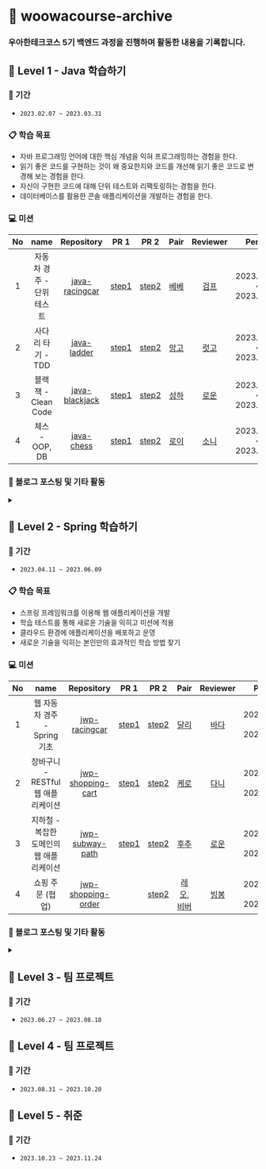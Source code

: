 # 🚀 woowacourse-archive

### 우아한테크코스 5기 백엔드 과정을 진행하며 활동한 내용을 기록합니다.

## 🌱 Level 1 - Java 학습하기

### 📆 기간
- `2023.02.07 ~ 2023.03.31`

### 📋 학습 목표
- 자바 프로그래밍 언어에 대한 핵심 개념을 익혀 프로그래밍하는 경험을 한다.
- 읽기 좋은 코드를 구현하는 것이 왜 중요한지와 코드를 개선해 읽기 좋은 코드로 변경해 보는 경험을 한다.
- 자신이 구현한 코드에 대해 단위 테스트와 리팩토링하는 경험을 한다.
- 데이터베이스를 활용한 콘솔 애플리케이션을 개발하는 경험을 한다.

### 💻 미션
| No | name | Repository | PR 1 | PR 2 | Pair | Reviewer | Period |
|:------:|:---------:|:-----------:|:-----------:|:-----------:|:-----------:|:-----------:|:-----------:|
| 1 | 자동차 경주 - 단위 테스트 | [java-racingcar](https://github.com/jjongwa/java-racingcar) | [step1](https://github.com/woowacourse/java-racingcar/pull/460) | [step2](https://github.com/woowacourse/java-racingcar/pull/591) | [베베](https://github.com/wonyongChoi05) | [검프](https://github.com/livenow14) | 2023.02.07 ~ 2023.02.13 |
| 2 | 사다리 타기 - TDD | [java-ladder](https://github.com/jjongwa/java-ladder) | [step1](https://github.com/woowacourse/java-ladder/pull/108) | [step2](https://github.com/woowacourse/java-ladder/pull/160) | [망고](https://github.com/Go-Jaecheol) | [럿고](https://github.com/ksy90101) | 2023.02.14 ~ 2023.02.27 |
| 3 | 블랙잭 - Clean Code | [java-blackjack](https://github.com/jjongwa/java-blackjack) | [step1](https://github.com/woowacourse/java-blackjack/pull/424) | [step2](https://github.com/woowacourse/java-blackjack/pull/522) | [성하](https://github.com/sh111-coder) | [로운](https://github.com/lowoon) | 2023.02.28 ~ 2023.03.13 |
| 4 | 체스 - OOP, DB | [java-chess](https://github.com/jjongwa/java-chess) | [step1](https://github.com/woowacourse/java-chess/pull/478) | [step2](https://github.com/woowacourse/java-chess/pull/596) | [로이](https://github.com/the9kim) | [소니](https://github.com/sonypark) | 2023.03.14 ~ 2023.03.27 |

### 📝 블로그 포스팅 및 기타 활동
<details>
    <summary></summary>

- [[회고] Level 1 - 온보딩 ~ 자동차 경주 미션 회고](https://notbusyperson.tistory.com/42)
- [단위 테스트](https://notbusyperson.tistory.com/39)
- [제네릭](https://notbusyperson.tistory.com/43)
- [MySQL [HY000][1813] Tablespace exists 오류 해결 과정](https://notbusyperson.tistory.com/44)
- [테코톡 - 디노의 제네릭](https://www.youtube.com/watch?v=m9aw5a50aDw)

[![테코톡 - 디노의 제네릭](https://img.youtube.com/vi/m9aw5a50aDw/0.jpg)](https://www.youtube.com/watch?v=m9aw5a50aDw)
</details>


## 🍃 Level 2 - Spring 학습하기

### 📆 기간
- `2023.04.11 ~ 2023.06.09`

### 📋 학습 목표
- 스프링 프레임워크를 이용해 웹 애플리케이션을 개발
- 학습 테스트를 통해 새로운 기술을 익히고 미션에 적용
- 클라우드 환경에 애플리케이션을 배포하고 운영
- 새로운 기술을 익히는 본인만의 효과적인 학습 방법 찾기

### 💻 미션
| No | name | Repository | PR 1 | PR 2 | Pair | Reviewer | Period |
|:------:|:---------:|:-----------:|:-----------:|:-----------:|:-----------:|:-----------:|:-----------:|
| 1 | 웹 자동차 경주 - Spring 기초 | [jwp-racingcar](https://github.com/woowacourse/jwp-racingcar) | [step1](https://github.com/woowacourse/jwp-racingcar/pull/34) | [step2](https://github.com/woowacourse/jwp-racingcar/pull/149) | [달리](https://github.com/waterricecake) | [바다](https://github.com/xrabcde) | 2023.04.11 ~ 2023.04.24 |
| 2 | 장바구니 - RESTful 웹 애플리케이션 | [jwp-shopping-cart](https://github.com/woowacourse/jwp-shopping-cart) | [step1](https://github.com/woowacourse/jwp-shopping-cart/pull/200) | [step2](https://github.com/woowacourse/jwp-shopping-cart/pull/323) | [케로](https://github.com/jyeost) | [다니](https://github.com/da-nyee) | 2023.04.25 ~ 2023.05.08 |
| 3 | 지하철 - 복잡한 도메인의 웹 애플리케이션 | [jwp-subway-path](https://github.com/woowacourse/jwp-subway-path) | [step1](https://github.com/woowacourse/jwp-subway-path/pull/50) | [step2](https://github.com/woowacourse/jwp-subway-path/pull/213) | [후추](https://github.com/Combi153) | [로운](https://github.com/lowoon) | 2023.05.09 ~ 2023.05.22 |
| 4 | 쇼핑 주문 (협업) | [jwp-shopping-order](https://github.com/woowacourse/jwp-shopping-order) |  | [step2](https://github.com/woowacourse/jwp-shopping-order/pull/53) | [레오](https://github.com/youngh0), [비버](https://github.com/ingpyo) | [빙봉](https://github.com/aegis1920) | 2023.05.23 ~ 2023.06.05 |

### 📝 블로그 포스팅 및 기타 활동
<details>
    <summary></summary>
    
- [[Spring] @SpringBootTest 에서 @Transactional 이 적용되지 않는 경우](https://notbusyperson.tistory.com/47)
- [[Spring] ArgumentResolver로 검증 기능 통합하기](https://notbusyperson.tistory.com/48)
- [ArgumentResolver는 Service를 가져야 할까 Dao를 가져야 할까?](https://notbusyperson.tistory.com/50)
</details>


## 🍃 Level 3 - 팀 프로젝트

### 📆 기간
- `2023.06.27 ~ 2023.08.18`


  
## 🍃 Level 4 - 팀 프로젝트

### 📆 기간
- `2023.08.31 ~ 2023.10.20`



## 🍃 Level 5 - 취준

### 📆 기간
- `2023.10.23 ~ 2023.11.24`

